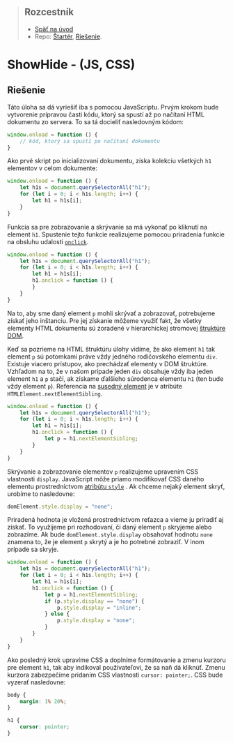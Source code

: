 <div class="hidden">

> ## Rozcestník
> - [Späť na úvod](../../README.md)
> - Repo: [Štartér](/../../tree/main/js-a-css/showhide), [Riešenie](/../../tree/solution/js-a-css/showhide).

# ShowHide - (JS, CSS)

</div>

## Riešenie

Táto úloha sa dá vyriešiť iba s pomocou JavaScriptu. Prvým krokom bude vytvorenie prípravou časti kódu, ktorý sa spustí
až po načítaní HTML dokumentu zo servera. To sa tá docieliť nasledovným kódom:

```javascript
window.onload = function () {
    // kód, ktorý sa spustí po načítaní dokumentu    
}
```

Ako prvé skript po inicializovaní dokumentu, získa kolekciu všetkých `h1` elementov v celom dokumente:

```javascript
window.onload = function () {
    let h1s = document.querySelectorAll("h1");
    for (let i = 0; i < h1s.length; i++) {
        let h1 = h1s[i];
    }
}
```

Funkcia sa pre zobrazovanie a skrývanie sa má vykonať po kliknutí na element `h1`. Spustenie tejto funkcie realizujeme
pomocou priradenia funkcie na obsluhu udalosti [`onclick`](https://www.w3schools.com/jsref/event_onclick.asp).

```javascript
window.onload = function () {
    let h1s = document.querySelectorAll("h1");
    for (let i = 0; i < h1s.length; i++) {
        let h1 = h1s[i];
        h1.onclick = function () {
        }
    }
}
```

Na to, aby sme daný element `p` mohli skrývať a zobrazovať, potrebujeme získať jeho inštanciu. Pre jej získanie môžeme
využiť fakt, že všetky elementy HTML dokumentu sú zoradené v hierarchickej
stromovej [štruktúre DOM](https://developer.mozilla.org/en-US/docs/Web/API/Document_Object_Model/Introduction).

Keď sa pozrieme na HTML štruktúru úlohy vidíme, že ako element `h1` tak element `p` sú potomkami práve vždy jedného
rodičovského elementu `div`. Existuje viacero prístupov, ako prechádzať elementy v DOM štruktúre. Vzhľadom na to, že v
našom prípade jeden `div` obsahuje vždy iba jeden element `h1` a `p` stačí, ak získame ďalšieho súrodenca elementu
`h1` (ten bude vždy element `p`). Referencia
na [susedný element](https://developer.mozilla.org/en-US/docs/Web/API/Element/nextElementSibling)
je v atribúte `HTMLElement.nextElementSibling`.

```javascript
window.onload = function () {
    let h1s = document.querySelectorAll("h1");
    for (let i = 0; i < h1s.length; i++) {
        let h1 = h1s[i];
        h1.onclick = function () {
            let p = h1.nextElementSibling;
        }
    }
}
```

Skrývanie a zobrazovanie elementov `p` realizujeme upravením CSS vlastnosti `display`. JavaScript môže priamo
modifikovať CSS daného elementu prostredníctvom [atribútu `style`](https://www.w3schools.com/jsref/prop_html_style.asp)
. Ak chceme nejaký element skryť, urobíme to nasledovne:

```javascript
domElement.style.display = "none";
```

Priradená hodnota je vložená prostredníctvom reťazca a vieme ju priradiť aj získať. To využijeme pri
rozhodovaní, či daný element `p` skryjeme alebo zobrazíme. Ak bude `domElement.style.display` obsahovať hodnotu `none`
znamena to, že je element `p` skrytý a je ho potrebné zobraziť. V inom prípade sa skryje.

```javascript
window.onload = function () {
    let h1s = document.querySelectorAll("h1");
    for (let i = 0; i < h1s.length; i++) {
        let h1 = h1s[i];
        h1.onclick = function () {
            let p = h1.nextElementSibling;
            if (p.style.display == "none") {
                p.style.display = "inline";
            } else {
                p.style.display = "none";
            }
        }
    }
}
```

Ako posledný krok upravíme CSS a doplníme formátovanie a zmenu kurzoru pre element `h1`, tak aby indikoval používateľovi,
že sa naň dá kliknúť. Zmenu kurzora zabezpečíme pridaním CSS vlastnosti `cursor: pointer;`. CSS bude vyzerať nasledovne:

```css
body {
    margin: 1% 20%;
}

h1 {
    cursor: pointer;
}
```